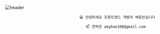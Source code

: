 ![header](https://capsule-render.vercel.app/api?type=waving&color=auto&height=250&section=header&text=hyobinBae&fontSize=75)
 
                                      😀 안녕하세요 프론트엔드 개발자 배효빈입니다

                                         📫 연락은 amybae108@gmail.com 
